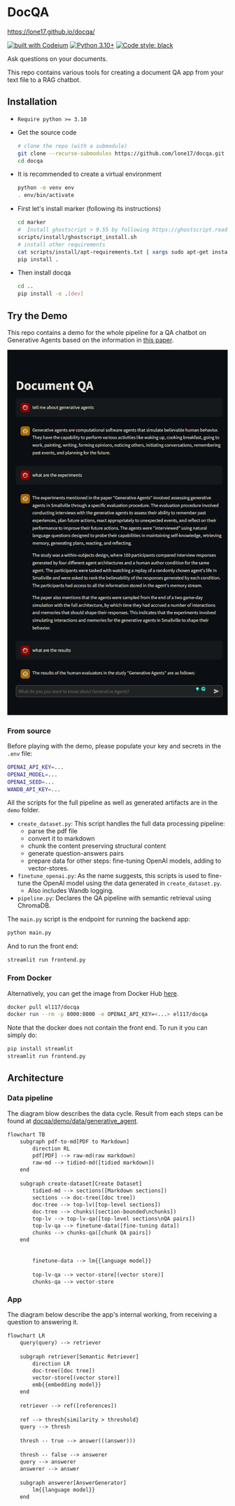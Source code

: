 # DocQA

https://lone17.github.io/docqa/

[![built with Codeium](https://codeium.com/badges/main)](https://codeium.com)
[![Python 3.10+](https://img.shields.io/badge/python-3.10+-blue.svg)](https://www.python.org/downloads/release/python-31013/)
[![Code style: black](https://img.shields.io/badge/code%20style-black-000000.svg)](https://github.com/psf/black)

Ask questions on your documents.

This repo contains various tools for creating a document QA app from your text file to a RAG
chatbot.

## Installation

- `Require python >= 3.10`
- Get the source code

  ```bash
  # clone the repo (with a submodule)
  git clone --recurse-submodules https://github.com/lone17/docqa.git
  cd docqa
  ```

- It is recommended to create a virtual environment

  ```bash
  python -m venv env
  . env/bin/activate
  ```

- First let's install marker (following its instructions)

  ```bash
  cd marker
  #  Install ghostscript > 9.55 by following https://ghostscript.readthedocs.io/en/latest/Install.html
  scripts/install/ghostscript_install.sh
  # install other requirements
  cat scripts/install/apt-requirements.txt | xargs sudo apt-get install -y
  pip install .
  ```

- Then install docqa

  ```bash
  cd ..
  pip install -e .[dev]
  ```

## Try the Demo

This repo contains a demo for the whole pipeline for a QA chatbot on Generative Agents based on the
information
in [this paper](<https://github.com/lone17/docqa/tree/main/docqa/demo/data/generative_agent/generative_agent%20(1).pdf>).

![](https://github.com/lone17/docqa/blob/main/docs/assets/image.png)

### From source

Before playing with the demo, please populate your key and secrets in the `.env` file:

```bash
OPENAI_API_KEY=...
OPENAI_MODEL=...
OPENAI_SEED=...
WANDB_API_KEY=...
```

All the scripts for the full pipeline as well as generated artifacts are in the `demo` folder.

- `create_dataset.py`: This script handles the full data processing pipeline:
  - parse the pdf file
  - convert it to markdown
  - chunk the content preserving structural content
  - generate question-answers pairs
  - prepare data for other steps: fine-tuning OpenAI models, adding to vector-stores.
- `finetune_openai.py`: As the name suggests, this scripts is used to fine-tune the OpenAI model
  using the data generated in `create_dataset.py`.
  - Also includes Wandb logging.
- `pipeline.py`: Declares the QA pipeline with semantic retrieval using ChromaDB.

The `main.py` script is the endpoint for running the backend app:

```bash
python main.py
```

And to run the front end:

```bash
streamlit run frontend.py
```

### From Docker

Alternatively, you can get the image from Docker Hub
[here](https://hub.docker.com/repository/docker/el117/docqa/general).

```bash
docker pull el117/docqa
docker run --rm -p 8000:8000 -e OPENAI_API_KEY=<...> el117/docqa
```

Note that the docker does not contain the front end. To run it you can simply do:

```bash
pip install streamlit
streamlit run frontend.py
```

## Architecture

### Data pipeline

The diagram blow describes the data cycle. Result from each steps can be found at [docqa/demo/data/generative_agent](https://github.com/lone17/docqa/tree/main/docqa/demo/data/generative_agent).

```mermaid
flowchart TB
    subgraph pdf-to-md[PDF to Markdown]
        direction RL
        pdf[PDF] --> raw-md(raw markdown)
        raw-md --> tidied-md([tidied markdown])
    end

    subgraph create-dataset[Create Dataset]
        tidied-md --> sections([Markdown sections])
        sections --> doc-tree([doc tree])
        doc-tree --> top-lv([top-level sections])
        doc-tree --> chunks([section-bounded\nchunks])
        top-lv --> top-lv-qa([top-level sections\nQA pairs])
        top-lv-qa --> finetune-data([fine-tuning data])
        chunks --> chunks-qa([chunk QA pairs])
    end


        finetune-data --> lm{{language model}}

        top-lv-qa --> vector-store[(vector store)]
        chunks-qa --> vector-store
```

### App

The diagram below describe the app's internal working, from receiving a question to answering it.

```mermaid
flowchart LR
    query(query) --> retriever

    subgraph retriever[Semantic Retriever]
        direction LR
        doc-tree([doc tree])
        vector-store[(vector store)]
        emb{{embedding model}}
    end

    retriever --> ref([references])

    ref --> thresh{similarity > threshold}
    query --> thresh

    thresh -- true --> answer(((answer)))

    thresh -- false --> answerer
    query --> answerer
    answerer --> answer

    subgraph answerer[AnswerGenerator]
        lm{{language model}}
    end
```
